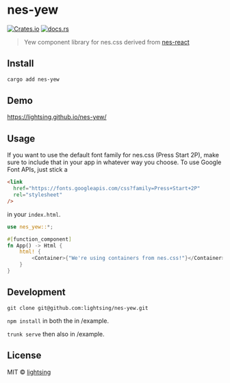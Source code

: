 # nes-yew

[![Crates.io](https://img.shields.io/crates/v/nes-yew)](https://crates.io/crates/nes-yew)
[![docs.rs](https://docs.rs/nes-yew/badge.svg)](https://docs.rs/nes-yew)

> Yew component library for nes.css derived from [nes-react](https://github.com/bschulte/nes-react)

## Install

```bash
cargo add nes-yew
```

## Demo

<https://lightsing.github.io/nes-yew/>

## Usage

If you want to use the default font family for nes.css (Press Start 2P), make sure to include that in your app in whatever way you choose.
To use Google Font APIs, just stick a

```html
<link
  href="https://fonts.googleapis.com/css?family=Press+Start+2P"
  rel="stylesheet"
/>
```

in your `index.html`.

```rust
use nes_yew::*;

#[function_component]
fn App() -> Html {
    html! {
        <Container>{"We're using containers from nes.css!"}</Container>
    }
}
```

## Development

`git clone git@github.com:lightsing/nes-yew.git`

`npm install` in both the in /example.

`trunk serve` then also in /example.

## License

MIT © [lightsing](https://github.com/lightsing)
